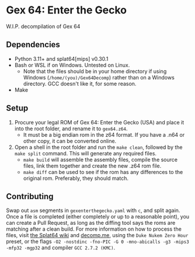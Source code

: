 # Gex 64: Enter the Gecko

W.I.P. decompilation of Gex 64

## Dependencies

* Python 3.11+ and splat64[mips] v0.30.1
* Bash or WSL if on Windows. Untested on Linux.
    * Note that the files should be in your home directory if using Windows (`/home/(you)/Gex64Decomp`) rather than on a Windows directory. GCC doesn't like it, for some reason.
* Make

## Setup

1. Procure your legal ROM of Gex 64: Enter the Gecko (USA) and place it into the root folder, and rename it to `gex64.z64`.
    * It must be a big endian rom in the z64 format. If you have a .n64 or other copy, it can be converted online.
2. Open a shell in the root folder and run the `make clean`, followed by the `make split` command. This will generate any required files.
    * `make build` will assemble the assembly files, compile the source files, link them together and create the new .z64 rom file.
    * `make diff` can be used to see if the rom has any differences to the original rom. Preferably, they should match.

## Contributing
Swap out `asm` segments in `gexenterthegecko.yaml` with `c`, and split again. Once a file is completed (either completely or up to a reasonable point), you can create a Pull Request, as long as the diffing tool says the roms are matching after a clean build. For more information on how to process the files, visit [the Splat64 wiki](https://github.com/ethteck/splat/wiki/General-Workflow) and [decomp.me](https://decomp.me/), using the `Duke Nukem Zero Hour` preset, or the flags `-O2 -nostdinc -fno-PIC -G 0 -mno-abicalls -g3 -mips3 -mfp32 -mgp32` and compiler `GCC 2.7.2 (KMC)`.